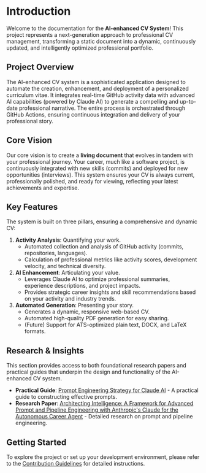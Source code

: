# Introduction

Welcome to the documentation for the **AI-enhanced CV System**! This project represents a next-generation approach to professional CV management, transforming a static document into a dynamic, continuously updated, and intelligently optimized professional portfolio.

## Project Overview

The AI-enhanced CV system is a sophisticated application designed to automate the creation, enhancement, and deployment of a personalized curriculum vitae. It integrates real-time GitHub activity data with advanced AI capabilities (powered by Claude AI) to generate a compelling and up-to-date professional narrative. The entire process is orchestrated through GitHub Actions, ensuring continuous integration and delivery of your professional story.

## Core Vision

Our core vision is to create a **living document** that evolves in tandem with your professional journey. Your career, much like a software project, is continuously integrated with new skills (commits) and deployed for new opportunities (interviews). This system ensures your CV is always current, professionally polished, and ready for viewing, reflecting your latest achievements and expertise.

## Key Features

The system is built on three pillars, ensuring a comprehensive and dynamic CV:

1.  **Activity Analysis**: Quantifying your work.
    *   Automated collection and analysis of GitHub activity (commits, repositories, languages).
    *   Calculation of professional metrics like activity scores, development velocity, and technical diversity.
2.  **AI Enhancement**: Articulating your value.
    *   Leverages Claude AI to optimize professional summaries, experience descriptions, and project impacts.
    *   Provides strategic career insights and skill recommendations based on your activity and industry trends.
3.  **Automated Generation**: Presenting your story.
    *   Generates a dynamic, responsive web-based CV.
    *   Automated high-quality PDF generation for easy sharing.
    *   (Future) Support for ATS-optimized plain text, DOCX, and LaTeX formats.

## Research & Insights

This section provides access to both foundational research papers and practical guides that underpin the design and functionality of the AI-enhanced CV system.

*   **Practical Guide**: [Prompt Engineering Strategy for Claude AI](prompt_construction.md) - A practical guide to constructing effective prompts.
*   **Research Paper**: [Architecting Intelligence: A Framework for Advanced Prompt and Pipeline Engineering with Anthropic's Claude for the Autonomous Career Agent](research/claude-prompt-engineering-framework.md) - Detailed research on prompt and pipeline engineering.

## Getting Started

To explore the project or set up your development environment, please refer to the [Contribution Guidelines](contributing.md) for detailed instructions.
